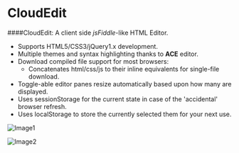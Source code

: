 CloudEdit  
===  

####CloudEdit: A client side _jsFiddle_-like HTML Editor.  

- Supports HTML5/CSS3/jQuery1.x development.  
- Multiple themes and syntax highlighting thanks to __ACE__ editor.  
- Download compiled file support for most browsers:
  - Concatenates html/css/js to their inline equivalents for single-file download.  
- Toggle-able editor panes resize automatically based upon how many are displayed.  
- Uses sessionStorage for the current state in case of the 'accidental' browser refresh.  
- Uses localStorage to store the currently selected them for your next use.

![Image1](https://github.com/TheInsomniac/CloudEdit/img/CloudEdit1.png)  

![Image2](https://github.com/TheInsomniac/CloudEdit/img/CloudEdit2.png)
